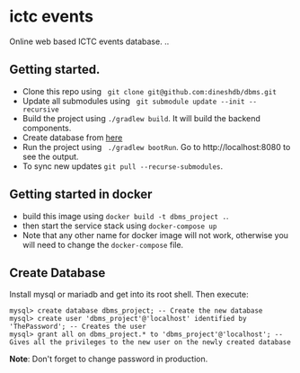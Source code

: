 # ictc events
Online web based ICTC events database.
..
## Getting started.
* Clone this repo using ``` git clone git@github.com:dineshdb/dbms.git```
* Update all submodules using ``` git submodule update --init --recursive```
* Build the project using ``` ./gradlew build ```. It will build the backend components.
* Create database from [here](#create_database)
* Run the project using ``` ./gradlew bootRun```. Go to http://localhost:8080 to see the output.
* To sync new updates ``git pull --recurse-submodules``.

## Getting started in docker
* build this image using ``docker build -t dbms_project .``.
* then start the service stack using ``docker-compose up``
* Note that any other name for docker image will not work, otherwise you will need to change the ``docker-compose`` file.

## Create Database
Install mysql or mariadb and get into its root shell. Then execute:
```mysql
mysql> create database dbms_project; -- Create the new database
mysql> create user 'dbms_project'@'localhost' identified by 'ThePassword'; -- Creates the user
mysql> grant all on dbms_project.* to 'dbms_project'@'localhost'; -- Gives all the privileges to the new user on the newly created database
```
**Note**: Don't forget to change password in production.
